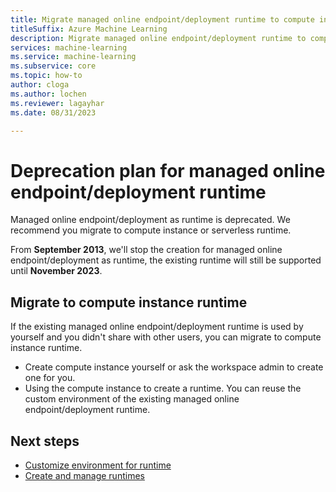 ```yaml
---
title: Migrate managed online endpoint/deployment runtime to compute instance or serverless runtime
titleSuffix: Azure Machine Learning
description: Migrate managed online endpoint/deployment runtime to compute instance or serverless runtime.
services: machine-learning
ms.service: machine-learning
ms.subservice: core
ms.topic: how-to
author: cloga
ms.author: lochen
ms.reviewer: lagayhar
ms.date: 08/31/2023

---
```


# Deprecation plan for managed online endpoint/deployment runtime

Managed online endpoint/deployment as runtime is deprecated. We recommend you migrate to compute instance or serverless runtime.

From **September 2013**, we'll stop the creation for managed online endpoint/deployment as runtime, the existing runtime will still be supported until **November 2023**.

## Migrate to compute instance runtime

If the existing managed online endpoint/deployment runtime is used by yourself and you didn't share with other users, you can migrate to compute instance runtime.

- Create compute instance yourself or ask the workspace admin to create one for you.
- Using the compute instance to create a runtime. You can reuse the custom environment of the existing managed online endpoint/deployment runtime.

## Next steps

- [Customize environment for runtime](how-to-customize-environment-runtime.md)
- [Create and manage runtimes](how-to-create-manage-runtime.md)